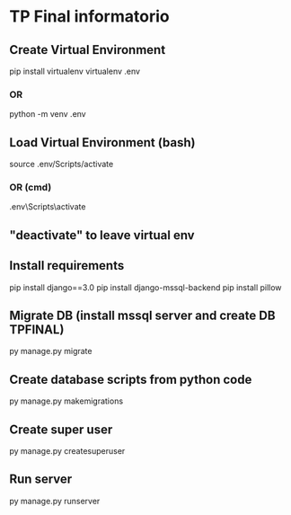 # TP Final informatorio

## Create Virtual Environment
pip install virtualenv
virtualenv .env
### OR
python -m venv .env

## Load Virtual Environment (bash)
source .env/Scripts/activate
### OR (cmd)
.env\Scripts\activate
## "deactivate" to leave virtual env

## Install requirements
pip install django==3.0
pip install django-mssql-backend
pip install pillow

## Migrate DB (install mssql server and create DB TPFINAL)
py manage.py migrate

## Create database scripts from python code
py manage.py makemigrations

## Create super user
py manage.py createsuperuser 

## Run server
py manage.py runserver
